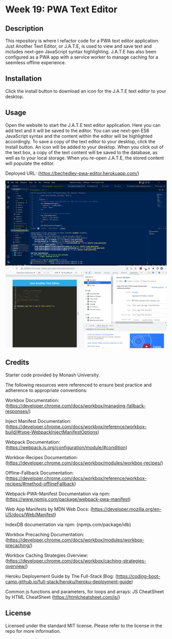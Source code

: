 # Week 19: PWA Text Editor

## Description

This repository is where I refactor code for a PWA text editor application. Just Another Text Editor, or J.A.T.E, is used to view and save text and includes next-gen JavaScript syntax highlighting. J.A.T.E has also been configured as a PWA app with a service worker to manage caching for a seemless offline experience.

## Installation

Click the install button to download an icon for the J.A.T.E text editor to your desktop.

## Usage

Open the website to start the J.A.T.E text editor application. Here you can add text and it will be saved to the editor. You can use next-gen ES6 JavaScript syntax and the content within the editor will be highlighted accordingly. To save a copy of the text editor to your desktop, click the Install button. An icon will be added to your desktop. When you click out of the text box, a copy of the text content will be saved to the database, as well as to your local storage. When you re-open J.A.T.E, the stored content will populate the editor.

Deployed URL: (https://bechedley-pwa-editor.herokuapp.com/)

![Screenshot of VS Code](./client/src/images/pwa-screenshot-terminal.png)
![Screenshot of deployed app](./client/src/images/pwa-screenshot-service-worker.png)

## Credits

Starter code provided by Monash University.

The following resources were referenced to ensure best practice and adherence to appropriate conventions:

Workbox Documentation: (https://developer.chrome.com/docs/workbox/managing-fallback-responses/)

Inject Manifest Documentation: (https://developer.chrome.com/docs/workbox/reference/workbox-build/#type-WebpackInjectManifestOptions)

Webpack Documentation: (https://webpack.js.org/configuration/module/#condition)

Workbox-Recipes Documentation: (https://developer.chrome.com/docs/workbox/modules/workbox-recipes/)

Offline-Fallback Documentation: (https://developer.chrome.com/docs/workbox/reference/workbox-recipes/#method-offlineFallback)

Webpack-PWA-Manifest Documentation via npm: (https://www.npmjs.com/package/webpack-pwa-manifest)

Web App Manifests by MDN Web Docs: (https://developer.mozilla.org/en-US/docs/Web/Manifest)

IndexDB documentation via npm: (npmjs.com/package/idb)

Workbox Precaching Documentation: (https://developer.chrome.com/docs/workbox/modules/workbox-precaching/)

Workbox Caching Strategies Overview: (https://developer.chrome.com/docs/workbox/caching-strategies-overview/)

Heroku Deployement Guide by The Full-Stack Blog: (https://coding-boot-camp.github.io/full-stack/heroku/heroku-deployment-guide)

Common js functions and parameters, for loops and arrays: JS CheatSheet by HTML CheatSheet (https://htmlcheatsheet.com/js/)

## License

Licensed under the standard MIT license. Please refer to the license in the repo for more information.
